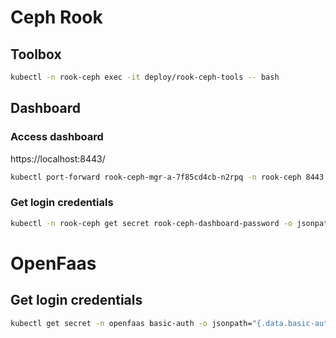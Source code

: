 # Ceph Rook

## Toolbox

```bash
kubectl -n rook-ceph exec -it deploy/rook-ceph-tools -- bash
```

## Dashboard

### Access dashboard

https://localhost:8443/

```bash
kubectl port-forward rook-ceph-mgr-a-7f85cd4cb-n2rpq -n rook-ceph 8443:8443
```

### Get login credentials

```bash
kubectl -n rook-ceph get secret rook-ceph-dashboard-password -o jsonpath="{['data']['password']}" | base64 --decode && echo
```

# OpenFaas

## Get login credentials

```bash
kubectl get secret -n openfaas basic-auth -o jsonpath="{.data.basic-auth-password}" | base64 --decode; echo
```
